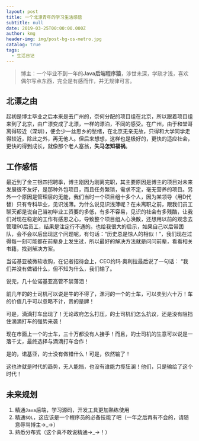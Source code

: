 ```yaml
---
layout: post
title: 一个北漂青年的学习生活感悟
subtitle: null
date: 2019-03-25T00:00:00.000Z
author: kmg
header-img: img/post-bg-os-metro.jpg
catalog: true
tags:
  - 生活日记
---
```

> 博主：一个毕业不到一年的**Java后端程序猿**，涉世未深，学疏才浅，喜欢偶尔写点东西，完全是有感而作，并无规律可言。
## **北漂之由**
起初是博主毕业之后本来是去广州的，奈何分配的项目组在北京，所以跟着项目组来到了北京，由广漂变成了北漂，一样的漂泊，不同的感受。在广州，由于和堂哥离得较近（深圳），便会少一丝思乡的愁绪，在北京无亲无故，只得和大学同学走得较近，除此之外，再无他人。但后来想想，这样也是极好的，更快的适应社会，更快的得到成长，就像那个老人塞翁，**失马怎知福祸**。

## **工作感悟**
最近到了金三银四招聘季，博主刚因为刚离完职，其主要原因是博主的项目对未来发展很不友好，是那种外包项目，而且任务繁琐，需求不定，毫无营养的项目。另外一个原因是管理层的无能，我们当时一个项目组十多个人，因为某领导（用D代替）只有专科毕业，见识浅薄。为什么说见识浅薄呢？在未离职之前，跟我们员工聊天都是说自己当初毕业工资要的多低，有多不容易，见识的社会有多残酷，让我们对现在稳定的工作有感恩之心，导致整个项目组人心涣散，还想用以前的观念去管理90后员工，结果是注定行不通的。也给我很大的启示，如果自己以后带团队，会不会以后出现这个问题呢，有句话：“历史总是惊人的相似！”，我们现在过得每一刻可能都在前辈身上发生过，所以最好的解决方法就是问问前辈，看看相关书籍，找到解决方案。

当诺基亚被微软收购，在记者招待会上，CEO约玛·奥利拉最后说了一句话：
“我们并没有做错什么，但不知为什么，我们输了。

说完，几十位诺基亚高管不禁落泪！

前几年的的士司机可以说是牛的不得了，漯河的一个的士车，可以卖到六十万！车的价值几乎可以忽略不计，贵的是牌！

可是，滴滴打车出现了！无论政府怎么打压，的士司机们怎么抗议，还是没有阻挡住滴滴打车的强势来袭！

现在市面上一个的士车，三十万都没有人接手！而且，的士司机的生意可以说是一落千丈，最终选择与滴滴打车合作！

是的，诺基亚，的士没有做错什么！可是，依然输了！

这也许就是时代的趋势，无人能挡，也没有谁能力揽狂澜！他们，只是输给了这个时代！

## **未来规划**
 1. 精通`Java`后端，学习源码，开发工具更加熟练使用
 2. 精通`SQL`，这应该是一个程序员的必备技能了吧（一年之后再有不会的，请随意辱骂博主→_→）
 3. 熟悉分布式（这个真不敢说精通→_→！）
